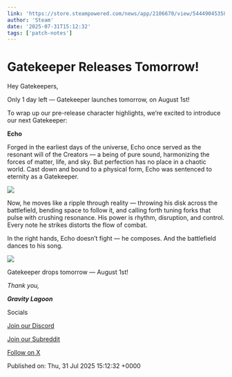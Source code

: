 ```yaml
---
link: 'https://store.steampowered.com/news/app/2106670/view/544490453586673725'
author: 'Steam'
date: '2025-07-31T15:12:32'
tags: ['patch-notes']
---
```


# Gatekeeper Releases Tomorrow!

<p class="bb_paragraph">Hey Gatekeepers, </p><div class="bb_h3">Only 1 day left — Gatekeeper launches tomorrow, on August 1st! </div><div class="bb_h3"></div><p class="bb_paragraph">To wrap up our pre-release character highlights, we’re excited to introduce our next Gatekeeper:</p><p class="bb_paragraph"></p><div class="bb_h2"><b>Echo</b></div><p class="bb_paragraph"></p><p class="bb_paragraph">Forged in the earliest days of the universe, Echo once served as the resonant will of the Creators — a being of pure sound, harmonizing the forces of matter, life, and sky. But perfection has no place in a chaotic world. Cast down and bound to a physical form, Echo was sentenced to eternity as a Gatekeeper.</p><p class="bb_paragraph"></p><p class="bb_paragraph"><img src="https://clan.akamai.steamstatic.com/images/42755050/0de80e27e273b3c1b328bae38542558200e89194.png" /></p><p class="bb_paragraph">Now, he moves like a ripple through reality — throwing his disk across the battlefield, bending space to follow it, and calling forth tuning forks that pulse with crushing resonance. His power is rhythm, disruption, and control. Every note he strikes distorts the flow of combat.</p><p class="bb_paragraph">In the right hands, Echo doesn’t fight — he composes. And the battlefield dances to his song.</p><p class="bb_paragraph"></p><p class="bb_paragraph"><img src="https://clan.akamai.steamstatic.com/images/42755050/9bd4cc7f79e53b8d54afccff386b330746c2256a.jpg" /></p><div class="bb_h3">Gatekeeper drops tomorrow — August 1st!</div><p class="bb_paragraph"></p><p class="bb_paragraph"><i>Thank you,</i></p><p class="bb_paragraph"></p><p class="bb_paragraph"><b><i>Gravity Lagoon</i></b></p><p class="bb_paragraph"></p><div class="bb_h2">Socials</div><p class="bb_paragraph"><a class="bb_link" href="https://steamcommunity.com/linkfilter/?u=https%3A%2F%2Fdiscord.gg%2Fgravitylagoon" rel=" noopener" target="_blank">Join our Discord</a></p><p class="bb_paragraph"><a class="bb_link" href="https://www.reddit.com/r/Gatekeeper/" rel="" target="_blank">Join our Subreddit</a></p><p class="bb_paragraph"><a class="bb_link" href="https://steamcommunity.com/linkfilter/?u=https%3A%2F%2Fx.com%2Fgatekeeper_game" rel=" noopener" target="_blank">Follow on X</a></p>

Published on: Thu, 31 Jul 2025 15:12:32 +0000
